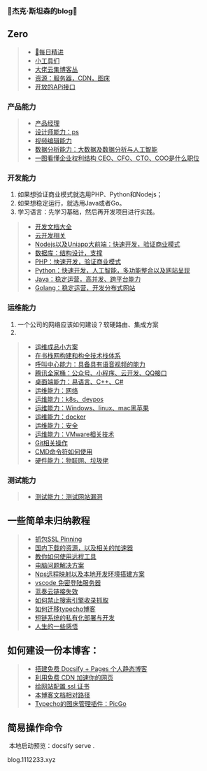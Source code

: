### 👋杰克·斯坦森的blog👋

## Zero

> * [🔭每日精进](Note/index/index.md)
> * [小工具们](Note/index/tools.md)
> * [大佬云集博客丛](Note/index/blogs.md)
> * [资源：服务器，CDN，图床](Note/index/res.md)
> * [开放的APi接口](Note/other/apis.md)

### 产品能力

> * [产品经理](Note/tx_company/product.md)
> * [设计师能力：ps](Note/TechN/design/ndex.md)
> * [视频编辑能力](Note/TechN/Video.md)
> * [数据分析能力：大数据及数据分析与人工智能](Note/TechN/BigData/index.md)
> * [一图看懂企业权利结构 CEO、CFO、CTO、COO是什么职位](Note/tx_company/compay_jiagou.md)

### 开发能力

1. 如果想验证商业模式就选用PHP、Python和Nodejs；
2. 如果想稳定运行，就选用Java或者Go。
2. 学习语言：先学习基础，然后再开发项目进行实践。

> * [开发文档大全](https://www.wenjiangs.com/doc)
> * [云开发相关](Note/TechN/CloudCode/index.md)
> * [Nodejs以及Uniapp大前端：快速开发，验证商业模式](Note/TechN/Nodejs/index.md)
> * [数据库：结构设计，支撑](Note/TechN/Databases/index.md)
> * [PHP：快速开发，验证商业模式](Note/TechN/php/index.md)
> * [Python：快速开发，人工智能，多功能整合以及网站呈现](Note/TechN/python/index.md)
> * [Java：稳定运营，高并发、跨平台能力](Note/TechN/Java/index.md)
> * [Golang：稳定运营，开发分布式网站](Note/TechN/Golang/index.md)

### 运维能力

1. 一个公司的网络应该如何建设？软硬路由、集成方案
2. 

> * [运维成品小方案](Note/TechN/ywshow/index.md)
>* [在书栈网构建和构全技术栈体系](https://www.bookstack.cn/)
> * [呼叫中心能力：具备具有语音视频的能力](Note/TechN/callcenter/index.md)
> * [腾讯全家桶：公众号、小程序、云开发、QQ接口](Note/TechN/Tencent.md)
> * [桌面端能力：易语言、C++、C#](Note/TechN/Epl.md)
> * [运维能力：网络](Note/TechN/Network/index.md)
>* [运维能力：k8s、devpos](Note/TechN/Cloudcomputing/index.md)
> * [运维能力：Windows、linux、mac黑苹果](Note/TechN/Server/index.md)
> * [运维能力：docker](Note/TechN/Server/docker.md)
> * [运维能力：安全](Note/TechN/Safe/index.md)
> * [运维能力：VMware相关技术](Note/TechN/VMware/index.md)
> * [Git相关操作](Note/TechN/Git/index.md)
> * [CMD命令符如何使用](Note/other/cmd.md)
> * [硬件能力：物联网、垃圾佬](Note/TechN/Hardware/index.md)

### 测试能力

> * [测试能力：测试网站漏洞](Note/TechN/Test.md)

## 一些简单未归纳教程

> * [抓包SSL Pinning](Note/Doc/ssl_Pinning.md)
> * [国内下载的资源，以及相关的加速器](Note/Doc/download.md)
> * [教你如何使用远程工具](Note/Doc/yuan-cheng.md)
> * [电脑问题解决方案](Note/Service/s1.md)
> * [Nps远程映射以及本地开发环境搭建方案](Note/Service/nps.md)
> * [vscode 免密登陆服务器](vscode-ssh/vscode-ssh.md)
> * [蓝奏云链接失效](Note/other/lanzou.md)
> * [如何禁止搜索引擎收录抓取](Note/other/seo.md)
> * [如何迁移typecho博客](Note/other/typecho.md)
> * [短链系统的私有化部署与开发](Note/other/short-link.md)
> * [人生的一些感悟](Note/index/Think.md)

## 如何建设一份本博客：

> * [搭建免费 Docsify + Pages 个人静态博客](new-blog/README.md)
> * [利用免费 CDN 加速你的网页](speedup-web/speedup-web.md)
> * [给网站配置 ssl 证书](ssl-ngnix/README.md)
> * [本博客文档相对路径](https://www.wenjiangs.com/doc/docsifyjs-configuration)
> * [Typecho的图床管理插件：PicGo](https://molunerfinn.com/PicGo/)

## 简易操作命令

​	本地启动预览：docsify serve .

blog.1112233.xyz
